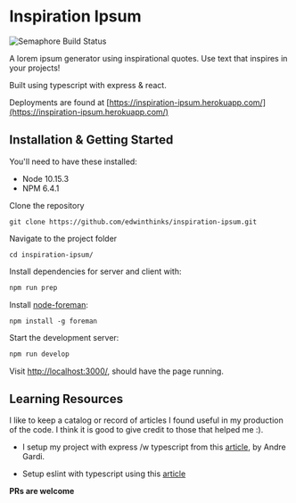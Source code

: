 # Inspiration Ipsum

![Semaphore Build Status](https://edwinthinks.semaphoreci.com/badges/inspiration-ipsum.svg?key=148b5cc1-dd61-4640-b59f-e1f621e1a402)

A lorem ipsum generator using inspirational quotes. Use text that inspires in your projects!

Built using typescript with express & react.

Deployments are found at [https://inspiration-ipsum.herokuapp.com/](https://inspiration-ipsum.herokuapp.com/)

## Installation & Getting Started

You'll need to have these installed:

- Node 10.15.3
- NPM 6.4.1
  
Clone the repository
```
git clone https://github.com/edwinthinks/inspiration-ipsum.git
```

Navigate to the project folder
```
cd inspiration-ipsum/
```

Install dependencies for server and client with:

```sh
npm run prep
```

Install [node-foreman](https://github.com/strongloop/node-foreman):
```
npm install -g foreman
```

Start the development server:

```sh
npm run develop
```

Visit [http://localhost:3000/](http://localhost:3000), should have the page running.

## Learning Resources

I like to keep a catalog or record of articles I found useful in my production of the code. I think it is good to give credit to those that helped me :).

- I setup my project with express /w typescript from this [article](https://medium.com/javascript-in-plain-english/typescript-with-node-and-express-js-why-when-and-how-eb6bc73edd5d), by Andre Gardi.

- Setup eslint with typescript using this [article](https://javascriptplayground.com/typescript-eslint/)


**PRs are welcome**
